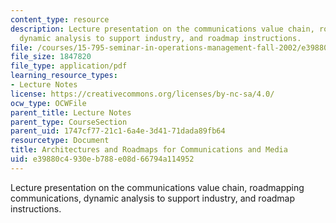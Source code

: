 ```yaml
---
content_type: resource
description: Lecture presentation on the communications value chain, roadmapping communications,
  dynamic analysis to support industry, and roadmap instructions.
file: /courses/15-795-seminar-in-operations-management-fall-2002/e39880c4930eb788e08d66794a114952_lec_4.pdf
file_size: 1847820
file_type: application/pdf
learning_resource_types:
- Lecture Notes
license: https://creativecommons.org/licenses/by-nc-sa/4.0/
ocw_type: OCWFile
parent_title: Lecture Notes
parent_type: CourseSection
parent_uid: 1747cf77-21c1-6a4e-3d41-71dada89fb64
resourcetype: Document
title: Architectures and Roadmaps for Communications and Media
uid: e39880c4-930e-b788-e08d-66794a114952
---
```

Lecture presentation on the communications value chain, roadmapping communications, dynamic analysis to support industry, and roadmap instructions.